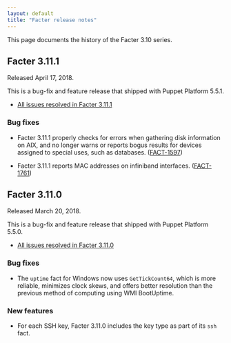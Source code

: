 ```yaml
---
layout: default
title: "Facter release notes"
---
```


This page documents the history of the Facter 3.10 series.

## Facter 3.11.1

Released April 17, 2018.

This is a bug-fix and feature release that shipped with Puppet Platform 5.5.1.

-   [All issues resolved in Facter 3.11.1](https://tickets.puppetlabs.com/issues/?jql=fixVersion+%3D+%27FACT+3.11.1%27)

### Bug fixes

-   Facter 3.11.1 properly checks for errors when gathering disk information on AIX, and no longer warns or reports bogus results for devices assigned to special uses, such as databases. ([FACT-1597](https://tickets.puppetlabs.com/browse/FACT-1597))

-   Facter 3.11.1 reports MAC addresses on infiniband interfaces. ([FACT-1761](https://tickets.puppetlabs.com/browse/FACT-1761))

## Facter 3.11.0

Released March 20, 2018.

This is a bug-fix and feature release that shipped with Puppet Platform 5.5.0.

-   [All issues resolved in Facter 3.11.0](https://tickets.puppetlabs.com/issues/?jql=fixVersion+%3D+%27FACT+3.11.0%27)

### Bug fixes

-   The `uptime` fact for Windows now uses `GetTickCount64`, which is more reliable, minimizes clock skews, and offers better resolution than the previous method of computing using WMI BootUptime.

### New features

-   For each SSH key, Facter 3.11.0 includes the key type as part of its `ssh` fact.